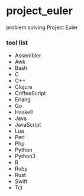 # project_euler

problem solving Project Euler

### tool list

- Assembler
- Awk
- Bash
- C
- C++
- Clojure
- CoffeeScript
- Erlang
- Go
- Haskell
- Java
- JavaScript
- Lua
- Perl
- Php
- Python
- Python3
- R
- Ruby
- Rust
- Swift
- Tcl
